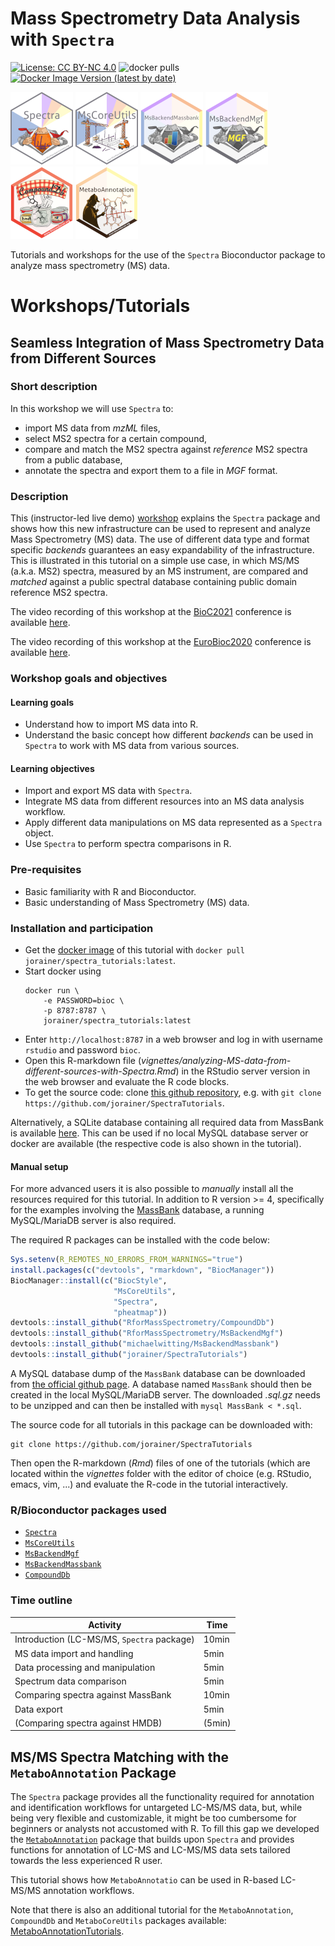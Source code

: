 # Mass Spectrometry Data Analysis with `Spectra`

[![License: CC BY-NC 4.0](https://img.shields.io/badge/License-CC%20BY--NC%204.0-lightgrey.svg)](https://creativecommons.org/licenses/by-nc/4.0/)
![docker pulls](https://img.shields.io/docker/pulls/jorainer/spectra_tutorials)
[![Docker Image Version (latest by date)](https://img.shields.io/docker/v/jorainer/spectra_tutorials?label=docker%20image)](https://hub.docker.com/repository/docker/jorainer/spectra_tutorials)

![Spectra](man/figures/Spectra.png)
![MsCoreUtils](man/figures/MsCoreUtils.png)
![MsBackendMassbank](man/figures/MsBackendMassbank.png)
![MsBackendMgf](man/figures/MsBackendMgf.png)
![CompoundDb](man/figures/CompoundDb.png)
![MetaboAnnotation](man/figures/MetaboAnnotation.png)

Tutorials and workshops for the use of the `Spectra` Bioconductor package to
analyze mass spectrometry (MS) data.


# Workshops/Tutorials

## Seamless Integration of Mass Spectrometry Data from Different Sources


### Short description

In this workshop we will use `Spectra` to:

- import MS data from *mzML* files,
- select MS2 spectra for a certain compound,
- compare and match the MS2 spectra against *reference* MS2 spectra from a
  public database,
- annotate the spectra and export them to a file in *MGF* format.


### Description

This (instructor-led live demo)
[workshop](https://jorainer.github.io/SpectraTutorials/articles/analyzing-MS-data-from-different-sources-with-Spectra.html)
explains the `Spectra` package and shows how this new infrastructure can be used
to represent and analyze Mass Spectrometry (MS) data. The use of different data
type and format specific *backends* guarantees an easy expandability of the
infrastructure. This is illustrated in this tutorial on a simple use case, in
which MS/MS (a.k.a. MS2) spectra, measured by an MS instrument, are compared and
*matched* against a public spectral database containing public domain reference
MS2 spectra.

The video recording of this workshop at the
[BioC2021](https://bioc2021.bioconductor.org/) conference is available
[here](https://youtu.be/CNvqlK3Wgx4).

The video recording of this workshop at the
[EuroBioc2020](https://eurobioc2020.bioconductor.org/) conference is available
[here](https://www.youtube.com/watch?v=W6JISCrAtk0).


### Workshop goals and objectives

#### Learning goals

- Understand how to import MS data into R.
- Understand the basic concept how different *backends* can be used in `Spectra`
  to work with MS data from various sources.

#### Learning objectives

- Import and export MS data with `Spectra`.
- Integrate MS data from different resources into an MS data analysis workflow.
- Apply different data manipulations on MS data represented as a `Spectra`
  object.
- Use `Spectra` to perform spectra comparisons in R.


### Pre-requisites

- Basic familiarity with R and Bioconductor.
- Basic understanding of Mass Spectrometry (MS) data.


### Installation and participation

- Get the [docker image](https://hub.docker.com/r/jorainer/spectra_tutorials) of
  this tutorial with `docker pull jorainer/spectra_tutorials:latest`.
- Start docker using
  ```
  docker run \
      -e PASSWORD=bioc \
      -p 8787:8787 \
      jorainer/spectra_tutorials:latest
  ```
- Enter `http://localhost:8787` in a web browser and log in with username
  `rstudio` and password `bioc`.
- Open this R-markdown file
  (*vignettes/analyzing-MS-data-from-different-sources-with-Spectra.Rmd*) in the
  RStudio server version in the web browser and evaluate the R code blocks.
- To get the source code: clone [this github
repository](https://github.com/jorainer/SpectraTutorials), e.g. with `git clone
https://github.com/jorainer/SpectraTutorials`.

Alternatively, a SQLite database containing all required data from MassBank is
available
[here](https://github.com/jorainer/SpectraTutorials/releases/tag/2021.03). This
can be used if no local MySQL database server or docker are available (the
respective code is also shown in the tutorial).


#### Manual setup

For more advanced users it is also possible to *manually* install all the
resources required for this tutorial. In addition to R version >= 4,
specifically for the examples involving the
[MassBank](https://massbank.eu/MassBank/) database, a running MySQL/MariaDB
server is also required.

The required R packages can be installed with the code below:

```r
Sys.setenv(R_REMOTES_NO_ERRORS_FROM_WARNINGS="true")
install.packages(c("devtools", "rmarkdown", "BiocManager"))
BiocManager::install(c("BiocStyle",
                       "MsCoreUtils",
                       "Spectra",
                       "pheatmap"))
devtools::install_github("RforMassSpectrometry/CompoundDb")
devtools::install_github("RforMassSpectrometry/MsBackendMgf")
devtools::install_github("michaelwitting/MsBackendMassbank")
devtools::install_github("jorainer/SpectraTutorials")
```

A MySQL database dump of the `MassBank` database can be downloaded from [the
official github page](https://github.com/MassBank/MassBank-data/releases). A
database named `MassBank` should then be created in the local MySQL/MariaDB
server. The downloaded *.sql.gz* needs to be unzipped and can then be installed
with `mysql MassBank < *.sql`.

The source code for all tutorials in this package can be downloaded with:

```
git clone https://github.com/jorainer/SpectraTutorials
```

Then open the R-markdown (*Rmd*) files of one of the tutorials (which are
located within the *vignettes* folder with the editor of choice (e.g. RStudio,
emacs, vim, ...) and evaluate the R-code in the tutorial interactively.

### R/Bioconductor packages used

- [`Spectra`](https://bioconductor.org/packages/Spectra)
- [`MsCoreUtils`](https://bioconductor.org/packages/MsCoreUtils)
- [`MsBackendMgf`](https://bioconductor.org/packages/MsBackendMgf)
- [`MsBackendMassbank`](https://bioconductor.org/packages/MsBackendMassbank)
- [`CompoundDb`](https://bioconductor.org/packages/CompoundDb)

### Time outline

| Activity                                   | Time  |
|--------------------------------------------|-------|
| Introduction (LC-MS/MS, `Spectra` package) | 10min |
| MS data import and handling                | 5min  |
| Data processing and manipulation           | 5min  |
| Spectrum data comparison                   | 5min  |
| Comparing spectra against MassBank         | 10min |
| Data export                                | 5min  |
| (Comparing spectra against HMDB)           | (5min)|



## MS/MS Spectra Matching with the `MetaboAnnotation` Package

The `Spectra` package provides all the functionality required for annotation and
identification workflows for untargeted LC-MS/MS data, but, while being very
flexible and customizable, it might be too cumbersome for beginners or analysts
not accustomed with R. To fill this gap we developed the
[`MetaboAnnotation`](https://rformassspectrometry.github.io/MetaboAnnotation)
package that builds upon `Spectra` and provides functions for annotation of
LC-MS and LC-MS/MS data sets tailored towards the less experienced R user.

This tutorial shows how `MetaboAnnotatio` can be used in R-based LC-MS/MS
annotation workflows.

Note that there is also an additional tutorial for the `MetaboAnnotation`,
`CompoundDb` and `MetaboCoreUtils` packages available:
[MetaboAnnotationTutorials](https://jorainer.github.io/MetaboAnnotationTutorials).
